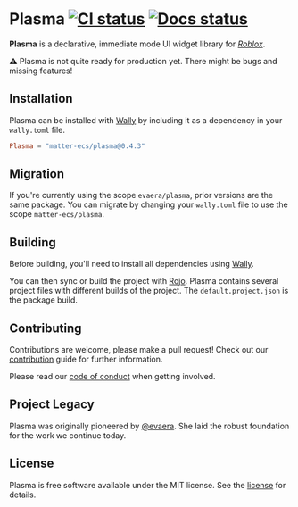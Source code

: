 # Plasma [![CI status][ci-badge]][ci] [![Docs status][docs-badge]][docs]

**Plasma** is a declarative, immediate mode UI widget library for _[Roblox]_.

⚠️ Plasma is not quite ready for production yet. There might be bugs and missing
features!

[ci-badge]: https://github.com/matter-ecs/plasma/actions/workflows/ci.yaml/badge.svg
[docs-badge]: https://github.com/matter-ecs/plasma/actions/workflows/docs.yaml/badge.svg
[ci]: https://github.com/matter-ecs/plasma/actions/workflows/ci.yaml
[docs]: https://matter-ecs.github.io/plasma/
[roblox]: https://www.roblox.com/

## Installation

Plasma can be installed with [Wally] by including it as a dependency in your
`wally.toml` file.

```toml
Plasma = "matter-ecs/plasma@0.4.3"
```

## Migration

If you're currently using the scope `evaera/plasma`, prior versions are the same
package. You can migrate by changing your `wally.toml` file to use the scope
`matter-ecs/plasma`.

## Building

Before building, you'll need to install all dependencies using [Wally].

You can then sync or build the project with [Rojo]. Plasma contains several
project files with different builds of the project. The `default.project.json`
is the package build.

[rojo]: https://rojo.space/
[wally]: https://wally.run/

## Contributing

Contributions are welcome, please make a pull request! Check out our
[contribution] guide for further information.

Please read our [code of conduct] when getting involved.

[contribution]: CONTRIBUTING.md
[code of conduct]: CODE_OF_CONDUCT.md

## Project Legacy

Plasma was originally pioneered by [@evaera](https://www.github.com/evaera). She
laid the robust foundation for the work we continue today.

## License

Plasma is free software available under the MIT license. See the [license] for
details.

[license]: LICENSE.md
